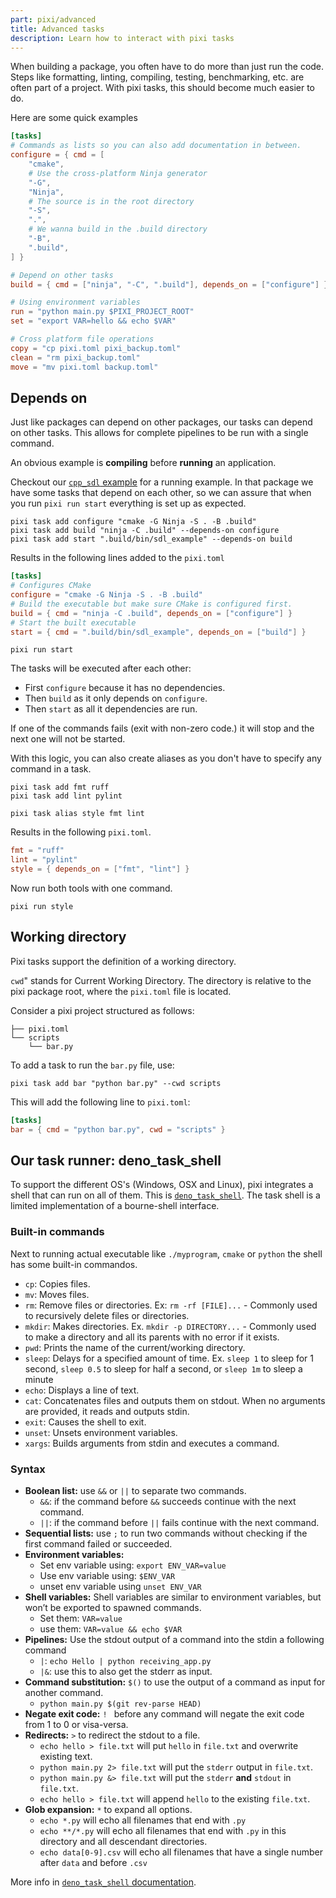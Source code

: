 ```yaml
---
part: pixi/advanced
title: Advanced tasks
description: Learn how to interact with pixi tasks
---
```


When building a package, you often have to do more than just run the code.
Steps like formatting, linting, compiling, testing, benchmarking, etc. are often part of a project.
With pixi tasks, this should become much easier to do.

Here are some quick examples

```toml title="pixi.toml"
[tasks]
# Commands as lists so you can also add documentation in between.
configure = { cmd = [
    "cmake",
    # Use the cross-platform Ninja generator
    "-G",
    "Ninja",
    # The source is in the root directory
    "-S",
    ".",
    # We wanna build in the .build directory
    "-B",
    ".build",
] }

# Depend on other tasks
build = { cmd = ["ninja", "-C", ".build"], depends_on = ["configure"] }

# Using environment variables
run = "python main.py $PIXI_PROJECT_ROOT"
set = "export VAR=hello && echo $VAR"

# Cross platform file operations
copy = "cp pixi.toml pixi_backup.toml"
clean = "rm pixi_backup.toml"
move = "mv pixi.toml backup.toml"
```

## Depends on

Just like packages can depend on other packages, our tasks can depend on other tasks.
This allows for complete pipelines to be run with a single command.

An obvious example is **compiling** before **running** an application.

Checkout our [`cpp_sdl` example](https://github.com/prefix-dev/pixi/tree/main/examples/cpp-sdl) for a running example.
In that package we have some tasks that depend on each other, so we can assure that when you run `pixi run start` everything is set up as expected.

```fish
pixi task add configure "cmake -G Ninja -S . -B .build"
pixi task add build "ninja -C .build" --depends-on configure
pixi task add start ".build/bin/sdl_example" --depends-on build
```

Results in the following lines added to the `pixi.toml`

```toml title="pixi.toml"
[tasks]
# Configures CMake
configure = "cmake -G Ninja -S . -B .build"
# Build the executable but make sure CMake is configured first.
build = { cmd = "ninja -C .build", depends_on = ["configure"] }
# Start the built executable
start = { cmd = ".build/bin/sdl_example", depends_on = ["build"] }
```

```shell
pixi run start
```

The tasks will be executed after each other:

- First `configure` because it has no dependencies.
- Then `build` as it only depends on `configure`.
- Then `start` as all it dependencies are run.

If one of the commands fails (exit with non-zero code.) it will stop and the next one will not be started.

With this logic, you can also create aliases as you don't have to specify any command in a task.

```shell
pixi task add fmt ruff
pixi task add lint pylint
```

```shell
pixi task alias style fmt lint
```

Results in the following `pixi.toml`.

```toml title="pixi.toml"
fmt = "ruff"
lint = "pylint"
style = { depends_on = ["fmt", "lint"] }
```

Now run both tools with one command.

```shell
pixi run style
```

## Working directory
Pixi tasks support the definition of a working directory.

`cwd`" stands for Current Working Directory.
The directory is relative to the pixi package root, where the `pixi.toml` file is located.

Consider a pixi project structured as follows:
```shell
├── pixi.toml
└── scripts
    └── bar.py
```

To add a task to run the `bar.py` file, use:
```shell
pixi task add bar "python bar.py" --cwd scripts
```

This will add the following line to `pixi.toml`:
```toml title="pixi.toml"
[tasks]
bar = { cmd = "python bar.py", cwd = "scripts" }
```

## Our task runner: deno_task_shell

To support the different OS's (Windows, OSX and Linux), pixi integrates a shell that can run on all of them.
This is [`deno_task_shell`](https://deno.land/manual@v1.35.0/tools/task_runner#built-in-commands).
The task shell is a limited implementation of a bourne-shell interface.

### Built-in commands
Next to running actual executable like `./myprogram`, `cmake` or `python` the shell has some built-in commandos.

- `cp`: Copies files.
- `mv`: Moves files.
- `rm`: Remove files or directories.
  Ex: `rm -rf [FILE]...` - Commonly used to recursively delete files or directories.
- `mkdir`: Makes directories.
  Ex. `mkdir -p DIRECTORY...` - Commonly used to make a directory and all its parents with no error if it exists.
- `pwd`: Prints the name of the current/working directory.
- `sleep`: Delays for a specified amount of time.
  Ex. `sleep 1` to sleep for 1 second, `sleep 0.5` to sleep for half a second, or `sleep 1m` to sleep a minute
- `echo`: Displays a line of text.
- `cat`: Concatenates files and outputs them on stdout. When no arguments are provided, it reads and outputs stdin.
- `exit`: Causes the shell to exit.
- `unset`: Unsets environment variables.
- `xargs`: Builds arguments from stdin and executes a command.

### Syntax

- **Boolean list:** use `&&` or `||` to separate two commands.
    - `&&`: if the command before `&&` succeeds continue with the next command.
    - `||`: if the command before `||` fails continue with the next command.
- **Sequential lists:** use `;` to run two commands without checking if the first command failed or succeeded.
- **Environment variables:**
    - Set env variable using: `export ENV_VAR=value`
    - Use env variable using: `$ENV_VAR`
    - unset env variable using `unset ENV_VAR`
- **Shell variables:** Shell variables are similar to environment variables, but won’t be exported to spawned commands.
    - Set them: `VAR=value`
    - use them: `VAR=value && echo $VAR`
- **Pipelines:** Use the stdout output of a command into the stdin a following command
    - `|`: `echo Hello | python receiving_app.py`
    - `|&`: use this to also get the stderr as input.
- **Command substitution:** `$()` to use the output of a command as input for another command.
    - `python main.py $(git rev-parse HEAD)`
- **Negate exit code:** `! ` before any command will negate the exit code from 1 to 0 or visa-versa.
- **Redirects:** `>` to redirect the stdout to a file.
    - `echo hello > file.txt` will put `hello` in `file.txt` and overwrite existing text.
    - `python main.py 2> file.txt` will put the `stderr` output in `file.txt`.
    - `python main.py &> file.txt` will put the `stderr` **and** `stdout` in `file.txt`.
    - `echo hello > file.txt` will append `hello` to the existing `file.txt`.
- **Glob expansion:** `*` to expand all options.
    - `echo *.py` will echo all filenames that end with `.py`
    - `echo **/*.py` will echo all filenames that end with `.py` in this directory and all descendant directories.
    - `echo data[0-9].csv` will echo all filenames that have a single number after `data` and before `.csv`

More info in [`deno_task_shell` documentation](https://deno.land/manual@v1.35.0/tools/task_runner#task-runner).
